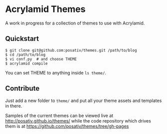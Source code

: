# Acrylamid Themes

A work in progress for a collection of themes to use with Acrylamid.

## Quickstart

```shell
$ git clone git@github.com:posativ/themes.git /path/to/blog
$ cd /path/to/blog
$ vi conf.py  # and choose THEME
$ acrylamid compile
```

You can set THEME to anything inside `ls theme/`.

## Contribute

Just add a new folder to `theme/` and put all your theme assets and templates
in there.

Samples of the current themes can be viewed live at http://posativ.github.io/themes/
while the code repository which drives them is at https://github.com/posativ/themes/tree/gh-pages
